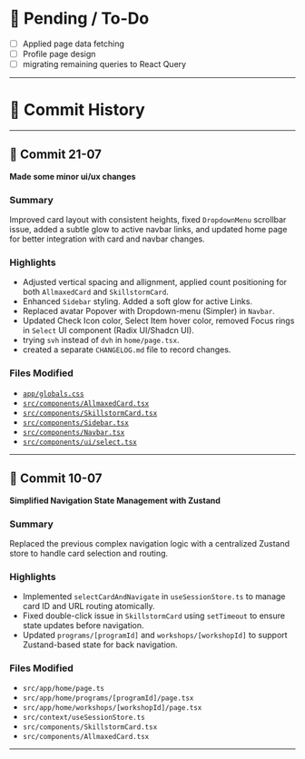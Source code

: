 # 🚧 Pending / To-Do

- [ ] Applied page data fetching
- [ ] Profile page design
- [ ] migrating remaining queries to React Query

---

# 📘 Commit History

---

## 🔖 Commit 21-07

**Made some minor ui/ux changes**

### Summary

Improved card layout with consistent heights, fixed `DropdownMenu` scrollbar issue, added a subtle glow to active navbar links, and updated home page for better integration with card and navbar changes.

### Highlights

- Adjusted vertical spacing and allignment, applied count positioning for both `AllmaxedCard` and `SkillstormCard`.
- Enhanced `Sidebar` styling. Added a soft glow for active Links.
- Replaced avatar Popover with Dropdown-menu (Simpler) in `Navbar`.
- Updated Check Icon color, Select Item hover color, removed Focus rings in `Select` UI component (Radix UI/Shadcn UI).
- trying `svh` instead of `dvh` in `home/page.tsx`.
- created a separate `CHANGELOG.md` file to record changes.

### Files Modified

- [`app/globals.css`](https://github.com/ZayanShamz/allmaxed-mentor-web/blob/master/app/globals.css)
- [`src/components/AllmaxedCard.tsx`](https://github.com/ZayanShamz/allmaxed-mentor-web/blob/master/src/components/AllmaxedCard.tsx)
- [`src/components/SkillstormCard.tsx`](https://github.com/ZayanShamz/allmaxed-mentor-web/blob/master/src/components/SkillstormCard.tsx)
- [`src/components/Sidebar.tsx`](https://github.com/ZayanShamz/allmaxed-mentor-web/blob/master/src/components/Sidebar.tsx)
- [`src/components/Navbar.tsx`](https://github.com/ZayanShamz/allmaxed-mentor-web/blob/master/src/components/Navbar.tsx)
- [`src/components/ui/select.tsx`](https://github.com/ZayanShamz/allmaxed-mentor-web/blob/master/src/components/ui/select.tsx)

---

## 🔖 Commit 10-07

**Simplified Navigation State Management with Zustand**

### Summary

Replaced the previous complex navigation logic with a centralized Zustand store to handle card selection and routing.

### Highlights

- Implemented `selectCardAndNavigate` in `useSessionStore.ts` to manage card ID and URL routing atomically.
- Fixed double-click issue in `SkillstormCard` using `setTimeout` to ensure state updates before navigation.
- Updated `programs/[programId]` and `workshops/[workshopId]` to support Zustand-based state for back navigation.

### Files Modified

- `src/app/home/page.ts`
- `src/app/home/programs/[programId]/page.tsx`
- `src/app/home/workshops/[workshopId]/page.tsx`
- `src/context/useSessionStore.ts`
- `src/components/SkillstormCard.tsx`
- `src/components/AllmaxedCard.tsx`

---
